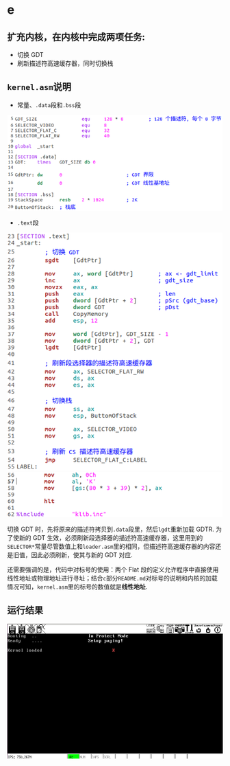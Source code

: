 # e

## 扩充内核，在内核中完成两项任务:
- 切换 GDT
- 刷新描述符高速缓存器，同时切换栈

## `kernel.asm`说明
- 常量、`.data`段和`.bss`段

![data](screenshot/data.png)

- `.text`段

![text1](screenshot/text1.png)
![text2](screenshot/text2.png)

切换 GDT 时，先将原来的描述符拷贝到`.data`段里，然后`lgdt`重新加载 GDTR. 为了使新的 GDT 生效，必须刷新段选择器的描述符高速缓存器，这里用到的`SELECTOR*`常量尽管数值上和`loader.asm`里的相同，但描述符高速缓存器的内容还是旧值，因此必须刷新，使其与新的 GDT 对应.

还需要强调的是，代码中对标号的使用：两个 Flat 段的定义允许程序中直接使用线性地址或物理地址进行寻址；结合`c`部分`README.md`对标号的说明和内核的加载情况可知，`kernel.asm`里的标号的数值就是**线性地址**.

## 运行结果
![e](screenshot/e.png)